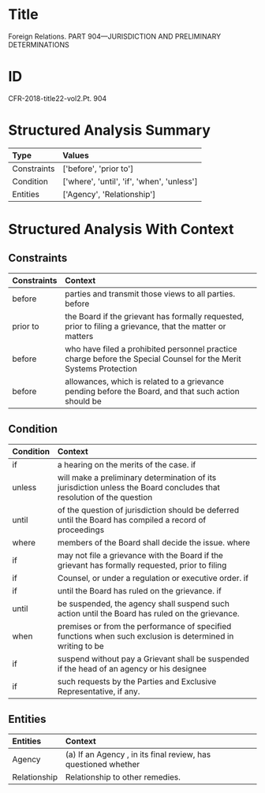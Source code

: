 # Title

 Foreign Relations. PART 904—JURISDICTION AND PRELIMINARY DETERMINATIONS


# ID

 CFR-2018-title22-vol2.Pt. 904


# Structured Analysis Summary

| Type        | Values                                     |
|:------------|:-------------------------------------------|
| Constraints | ['before', 'prior to']                     |
| Condition   | ['where', 'until', 'if', 'when', 'unless'] |
| Entities    | ['Agency', 'Relationship']                 |


# Structured Analysis With Context

 


## Constraints

| Constraints   | Context                                                                                                           |
|:--------------|:------------------------------------------------------------------------------------------------------------------|
| before        | parties and transmit those views to all parties. before                                                           |
| prior to      | the Board if the grievant has formally requested, prior to filing a grievance, that the matter or matters         |
| before        | who have filed a prohibited personnel practice charge before the Special Counsel for the Merit Systems Protection |
| before        | allowances, which is related to a grievance pending before the Board, and that such action should be              |


## Condition

| Condition   | Context                                                                                                              |
|:------------|:---------------------------------------------------------------------------------------------------------------------|
| if          | a hearing on the merits of the case. if                                                                              |
| unless      | will make a preliminary determination of its jurisdiction unless the Board concludes that resolution of the question |
| until       | of the question of jurisdiction should be deferred until the Board has compiled a record of proceedings              |
| where       | members of the Board shall decide the issue. where                                                                   |
| if          | may not file a grievance with the Board if the grievant has formally requested, prior to filing                      |
| if          | Counsel, or under a regulation or executive order. if                                                                |
| if          | until the Board has ruled on the grievance. if                                                                       |
| until       | be suspended, the agency shall suspend such action until  the Board has ruled on the grievance.                      |
| when        | premises or from the performance of specified functions when such exclusion is determined in writing to be           |
| if          | suspend without pay a Grievant shall be suspended if the head of an agency or his designee                           |
| if          | such requests by the Parties and Exclusive Representative, if  any.                                                  |


## Entities

| Entities     | Context                                                         |
|:-------------|:----------------------------------------------------------------|
| Agency       | (a) If an  Agency , in its final review, has questioned whether |
| Relationship | Relationship  to other remedies.                                |


